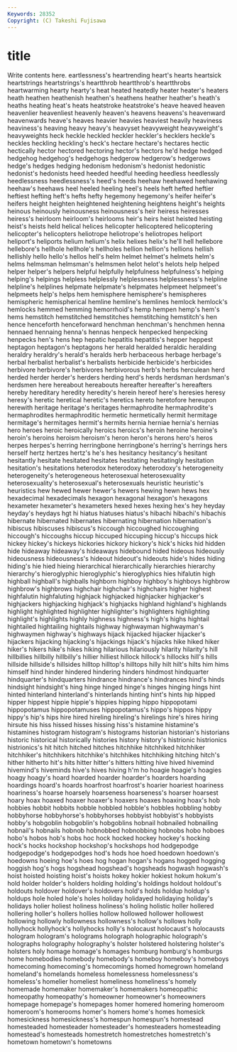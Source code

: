```yaml
---
Keywords: 28352 
Copyright: (C) Takeshi Fujisawa
---
```


# title

Write contents here.
eartlessness's
heartrending heart's hearts heartsick heartstrings heartstrings's heartthrob heartthrob's heartthrobs heartwarming
hearty hearty's heat heated heatedly heater heater's heaters heath heathen
heathenish heathen's heathens heather heather's heath's heaths heating heat's heats
heatstroke heatstroke's heave heaved heaven heavenlier heavenliest heavenly heaven's heavens
heavens's heavenward heavenwards heave's heaves heavier heavies heaviest heavily heaviness
heaviness's heaving heavy heavy's heavyset heavyweight heavyweight's heavyweights heck heckle
heckled heckler heckler's hecklers heckle's heckles heckling heckling's heck's hectare
hectare's hectares hectic hectically hector hectored hectoring hector's hectors he'd
hedge hedged hedgehog hedgehog's hedgehogs hedgerow hedgerow's hedgerows hedge's hedges
hedging hedonism hedonism's hedonist hedonistic hedonist's hedonists heed heeded heedful
heeding heedless heedlessly heedlessness heedlessness's heed's heeds heehaw heehawed heehawing
heehaw's heehaws heel heeled heeling heel's heels heft hefted heftier
heftiest hefting heft's hefts hefty hegemony hegemony's heifer heifer's heifers
height heighten heightened heightening heightens height's heights heinous heinously heinousness
heinousness's heir heiress heiresses heiress's heirloom heirloom's heirlooms heir's heirs
heist heisted heisting heist's heists held helical helices helicopter helicoptered
helicoptering helicopter's helicopters heliotrope heliotrope's heliotropes heliport heliport's heliports helium
helium's helix helixes helix's he'll hell hellebore hellebore's hellhole hellhole's
hellholes hellion hellion's hellions hellish hellishly hello hello's hellos hell's
helm helmet helmet's helmets helm's helms helmsman helmsman's helmsmen helot
helot's helots help helped helper helper's helpers helpful helpfully helpfulness
helpfulness's helping helping's helpings helpless helplessly helplessness helplessness's helpline helpline's
helplines helpmate helpmate's helpmates helpmeet helpmeet's helpmeets help's helps hem
hemisphere hemisphere's hemispheres hemispheric hemispherical hemline hemline's hemlines hemlock hemlock's
hemlocks hemmed hemming hemorrhoid's hemp hempen hemp's hem's hems hemstitch
hemstitched hemstitches hemstitching hemstitch's hen hence henceforth henceforward henchman henchman's
henchmen henna hennaed hennaing henna's hennas henpeck henpecked henpecking henpecks
hen's hens hep hepatic hepatitis hepatitis's hepper heppest heptagon heptagon's
heptagons her herald heralded heraldic heralding heraldry heraldry's herald's heralds
herb herbaceous herbage herbage's herbal herbalist herbalist's herbalists herbicide herbicide's
herbicides herbivore herbivore's herbivores herbivorous herb's herbs herculean herd herded
herder herder's herders herding herd's herds herdsman herdsman's herdsmen here
hereabout hereabouts hereafter hereafter's hereafters hereby hereditary heredity heredity's herein
hereof here's heresies heresy heresy's heretic heretical heretic's heretics hereto
heretofore hereupon herewith heritage heritage's heritages hermaphrodite hermaphrodite's hermaphrodites hermaphroditic
hermetic hermetically hermit hermitage hermitage's hermitages hermit's hermits hernia herniae
hernia's hernias hero heroes heroic heroically heroics heroics's heroin heroine
heroine's heroin's heroins heroism heroism's heron heron's herons hero's heros
herpes herpes's herring herringbone herringbone's herring's herrings hers herself hertz
hertzes hertz's he's hes hesitancy hesitancy's hesitant hesitantly hesitate hesitated
hesitates hesitating hesitatingly hesitation hesitation's hesitations heterodox heterodoxy heterodoxy's heterogeneity
heterogeneity's heterogeneous heterosexual heterosexuality heterosexuality's heterosexual's heterosexuals heuristic heuristic's heuristics
hew hewed hewer hewer's hewers hewing hewn hews hex hexadecimal
hexadecimals hexagon hexagonal hexagon's hexagons hexameter hexameter's hexameters hexed hexes
hexing hex's hey heyday heyday's heydays hgt hi hiatus hiatuses
hiatus's hibachi hibachi's hibachis hibernate hibernated hibernates hibernating hibernation hibernation's
hibiscus hibiscuses hibiscus's hiccough hiccoughed hiccoughing hiccough's hiccoughs hiccup hiccuped
hiccuping hiccup's hiccups hick hickey hickey's hickeys hickories hickory hickory's
hick's hicks hid hidden hide hideaway hideaway's hideaways hidebound hided
hideous hideously hideousness hideousness's hideout hideout's hideouts hide's hides hiding
hiding's hie hied hieing hierarchical hierarchically hierarchies hierarchy hierarchy's hieroglyphic
hieroglyphic's hieroglyphics hies hifalutin high highball highball's highballs highborn highboy
highboy's highboys highbrow highbrow's highbrows highchair highchair's highchairs higher highest
highfalutin highfaluting highjack highjacked highjacker highjacker's highjackers highjacking highjack's highjacks
highland highland's highlands highlight highlighted highlighter highlighter's highlighters highlighting highlight's
highlights highly highness highness's high's highs hightail hightailed hightailing hightails
highway highwayman highwayman's highwaymen highway's highways hijack hijacked hijacker hijacker's
hijackers hijacking hijacking's hijackings hijack's hijacks hike hiked hiker hiker's
hikers hike's hikes hiking hilarious hilariously hilarity hilarity's hill hillbillies
hillbilly hillbilly's hillier hilliest hillock hillock's hillocks hill's hills hillside
hillside's hillsides hilltop hilltop's hilltops hilly hilt hilt's hilts him
hims himself hind hinder hindered hindering hinders hindmost hindquarter hindquarter's
hindquarters hindrance hindrance's hindrances hind's hinds hindsight hindsight's hing hinge
hinged hinge's hinges hinging hings hint hinted hinterland hinterland's hinterlands
hinting hint's hints hip hipped hipper hippest hippie hippie's hippies
hipping hippo hippopotami hippopotamus hippopotamuses hippopotamus's hippo's hippos hippy hippy's
hip's hips hire hired hireling hireling's hirelings hire's hires hiring
hirsute his hiss hissed hisses hissing hiss's histamine histamine's histamines
histogram histogram's histograms historian historian's historians historic historical historically histories
history history's histrionic histrionics histrionics's hit hitch hitched hitches hitchhike
hitchhiked hitchhiker hitchhiker's hitchhikers hitchhike's hitchhikes hitchhiking hitching hitch's hither
hitherto hit's hits hitter hitter's hitters hitting hive hived hivemind
hivemind's hiveminds hive's hives hiving h'm ho hoagie hoagie's hoagies
hoagy hoagy's hoard hoarded hoarder hoarder's hoarders hoarding hoardings hoard's
hoards hoarfrost hoarfrost's hoarier hoariest hoariness hoariness's hoarse hoarsely hoarseness
hoarseness's hoarser hoarsest hoary hoax hoaxed hoaxer hoaxer's hoaxers hoaxes
hoaxing hoax's hob hobbies hobbit hobbits hobble hobbled hobble's hobbles
hobbling hobby hobbyhorse hobbyhorse's hobbyhorses hobbyist hobbyist's hobbyists hobby's hobgoblin
hobgoblin's hobgoblins hobnail hobnailed hobnailing hobnail's hobnails hobnob hobnobbed hobnobbing
hobnobs hobo hoboes hobo's hobos hob's hobs hoc hock hocked
hockey hockey's hocking hock's hocks hockshop hockshop's hockshops hod hodgepodge
hodgepodge's hodgepodges hod's hods hoe hoed hoedown hoedown's hoedowns hoeing
hoe's hoes hog hogan hogan's hogans hogged hogging hoggish hog's
hogs hogshead hogshead's hogsheads hogwash hogwash's hoist hoisted hoisting hoist's
hoists hokey hokier hokiest hokum hokum's hold holder holder's holders
holding holding's holdings holdout holdout's holdouts holdover holdover's holdovers hold's
holds holdup holdup's holdups hole holed hole's holes holiday holidayed
holidaying holiday's holidays holier holiest holiness holiness's holing holistic holler
hollered hollering holler's hollers hollies hollow hollowed hollower hollowest hollowing
hollowly hollowness hollowness's hollow's hollows holly hollyhock hollyhock's hollyhocks holly's
holocaust holocaust's holocausts hologram hologram's holograms holograph holographic holograph's holographs
holography holography's holster holstered holstering holster's holsters holy homage homage's
homages homburg homburg's homburgs home homebodies homebody homebody's homeboy homeboy's
homeboys homecoming homecoming's homecomings homed homegrown homeland homeland's homelands homeless
homelessness homelessness's homeless's homelier homeliest homeliness homeliness's homely homemade homemaker
homemaker's homemakers homeopathic homeopathy homeopathy's homeowner homeowner's homeowners homepage homepage's
homepages homer homered homering homeroom homeroom's homerooms homer's homers home's
homes homesick homesickness homesickness's homespun homespun's homestead homesteaded homesteader homesteader's
homesteaders homesteading homestead's homesteads homestretch homestretches homestretch's hometown hometown's hometowns

